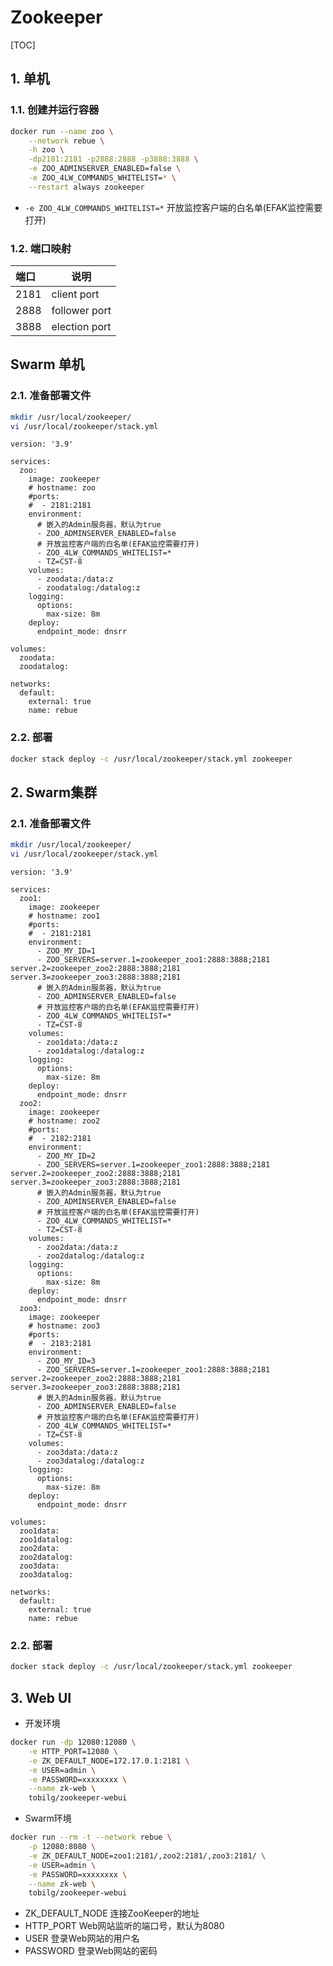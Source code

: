 # Zookeeper

[TOC]

## 1. 单机

### 1.1. 创建并运行容器

```sh
docker run --name zoo \
    --network rebue \
    -h zoo \
    -dp2181:2181 -p2888:2888 -p3888:3888 \
    -e ZOO_ADMINSERVER_ENABLED=false \
    -e ZOO_4LW_COMMANDS_WHITELIST=* \
    --restart always zookeeper
```

- `-e ZOO_4LW_COMMANDS_WHITELIST=*`
  开放监控客户端的白名单(EFAK监控需要打开)

### 1.2. 端口映射

| 端口 | 说明             |
| :--- | ---------------- |
| 2181 | client port      |
| 2888 | follower port    |
| 3888 | election port    |


## Swarm 单机

### 2.1. 准备部署文件

```sh
mkdir /usr/local/zookeeper/
vi /usr/local/zookeeper/stack.yml
```

```sh{.line-numbers}
version: '3.9'

services:
  zoo:
    image: zookeeper
    # hostname: zoo
    #ports:
    #  - 2181:2181
    environment:
      # 嵌入的Admin服务器，默认为true
      - ZOO_ADMINSERVER_ENABLED=false
      # 开放监控客户端的白名单(EFAK监控需要打开)
      - ZOO_4LW_COMMANDS_WHITELIST=*
      - TZ=CST-8
    volumes:
      - zoodata:/data:z
      - zoodatalog:/datalog:z
    logging:
      options:
        max-size: 8m
    deploy:
      endpoint_mode: dnsrr

volumes:
  zoodata:
  zoodatalog:

networks:
  default:
    external: true
    name: rebue
```

### 2.2. 部署

```sh
docker stack deploy -c /usr/local/zookeeper/stack.yml zookeeper
```

## 2. Swarm集群

### 2.1. 准备部署文件

```sh
mkdir /usr/local/zookeeper/
vi /usr/local/zookeeper/stack.yml
```

```sh{.line-numbers}
version: '3.9'

services:
  zoo1:
    image: zookeeper
    # hostname: zoo1
    #ports:
    #  - 2181:2181
    environment:
      - ZOO_MY_ID=1
      - ZOO_SERVERS=server.1=zookeeper_zoo1:2888:3888;2181 server.2=zookeeper_zoo2:2888:3888;2181 server.3=zookeeper_zoo3:2888:3888;2181
      # 嵌入的Admin服务器，默认为true
      - ZOO_ADMINSERVER_ENABLED=false
      # 开放监控客户端的白名单(EFAK监控需要打开)
      - ZOO_4LW_COMMANDS_WHITELIST=*
      - TZ=CST-8
    volumes:
      - zoo1data:/data:z
      - zoo1datalog:/datalog:z
    logging:
      options:
        max-size: 8m
    deploy:
      endpoint_mode: dnsrr
  zoo2:
    image: zookeeper
    # hostname: zoo2
    #ports:
    #  - 2182:2181
    environment:
      - ZOO_MY_ID=2
      - ZOO_SERVERS=server.1=zookeeper_zoo1:2888:3888;2181 server.2=zookeeper_zoo2:2888:3888;2181 server.3=zookeeper_zoo3:2888:3888;2181
      # 嵌入的Admin服务器，默认为true
      - ZOO_ADMINSERVER_ENABLED=false
      # 开放监控客户端的白名单(EFAK监控需要打开)
      - ZOO_4LW_COMMANDS_WHITELIST=*
      - TZ=CST-8
    volumes:
      - zoo2data:/data:z
      - zoo2datalog:/datalog:z
    logging:
      options:
        max-size: 8m
    deploy:
      endpoint_mode: dnsrr
  zoo3:
    image: zookeeper
    # hostname: zoo3
    #ports:
    #  - 2183:2181
    environment:
      - ZOO_MY_ID=3
      - ZOO_SERVERS=server.1=zookeeper_zoo1:2888:3888;2181 server.2=zookeeper_zoo2:2888:3888;2181 server.3=zookeeper_zoo3:2888:3888;2181
      # 嵌入的Admin服务器，默认为true
      - ZOO_ADMINSERVER_ENABLED=false
      # 开放监控客户端的白名单(EFAK监控需要打开)
      - ZOO_4LW_COMMANDS_WHITELIST=*
      - TZ=CST-8
    volumes:
      - zoo3data:/data:z
      - zoo3datalog:/datalog:z
    logging:
      options:
        max-size: 8m
    deploy:
      endpoint_mode: dnsrr

volumes:
  zoo1data:
  zoo1datalog:
  zoo2data:
  zoo2datalog:
  zoo3data:
  zoo3datalog:

networks:
  default:
    external: true
    name: rebue
```

### 2.2. 部署

```sh
docker stack deploy -c /usr/local/zookeeper/stack.yml zookeeper
```

## 3. Web UI

- 开发环境

```sh
docker run -dp 12080:12080 \
    -e HTTP_PORT=12080 \
    -e ZK_DEFAULT_NODE=172.17.0.1:2181 \
    -e USER=admin \
    -e PASSWORD=xxxxxxxx \
    --name zk-web \
    tobilg/zookeeper-webui
```

- Swarm环境

```sh
docker run --rm -t --network rebue \
    -p 12080:8080 \
    -e ZK_DEFAULT_NODE=zoo1:2181/,zoo2:2181/,zoo3:2181/ \
    -e USER=admin \
    -e PASSWORD=xxxxxxxx \
    --name zk-web \
    tobilg/zookeeper-webui
```

- ZK_DEFAULT_NODE
  连接ZooKeeper的地址
- HTTP_PORT
  Web网站监听的端口号，默认为8080
- USER
  登录Web网站的用户名
- PASSWORD
  登录Web网站的密码
